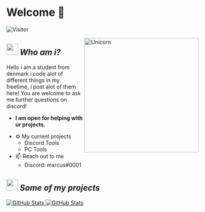 # Welcome 👋
![Visitor](https://visitor-badge.laobi.icu/badge?page_id=citronmaane.repoName)<br/>

<!--
Oke ;D
-->

<img align="right" width=300px alt="Unicorn" src="https://media.tenor.com/alLqVQIWh24AAAAi/cat-cute.gif" />

## <img src="https://media.tenor.com/VuZtyPVFtyMAAAAi/black-cat.gif" width="30px">&nbsp;***Who am i?***

Hello i am a student from denmark i code alot of different things in my freetime, i post alot of them here!
You are welcome to ask me further questions on discord!

* **I am open for helping with ur projects.**
- ⚙ My current projects
  - Discord Tools
  - PC Tools
- 📫 Reach out to me
  - Discord: mxrcus#0001</a>

## <img src="https://media.tenor.com/8D-NHvM03pEAAAAi/black-cat.gif" width="30px">&nbsp;***Some of my projects***

<div>
  <p>
    <a href="https://github.com/Bhargavi-hash/HotelFranchiseDBMS.git">
      <img src="https://github-readme-stats.vercel.app/api/pin/?username=citronmaane&repo=Always-Online-Discord" alt="GitHub Stats" />
    </a>
    <a href="https://github.com/Bhargavi-hash/Linux-Shell-Implementation.git">
      <img src="https://github-readme-stats.vercel.app/api/pin/?username=citronmaane&repo=Discord-RPC" alt="GitHub Stats" />
    </a>
  </p>
</div>
